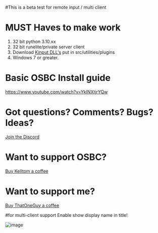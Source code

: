 #This is a beta test for remote input / multi client

# MUST Haves to make work
1. 32 bit python 3.10.xx
2. 32 bit runelite/private server client
3. Download [Kinput DLL's](https://github.com/Kasi-R/KInput/tree/master/Plugins) put in src/utilities/plugins 
4. Windows 7 or greater. 

# Basic OSBC Install guide
https://www.youtube.com/watch?v=YkINXtjrYQw

# Got questions? Comments? Bugs? Ideas?
[Join the Discord](https://discord.gg/Znks7Smya4) 

# Want to support OSBC?
[Buy Kelltom a coffee](https://www.buymeacoffee.com/kelltom)

# Want to support me?
[Buy ThatOneGuy a coffee](https://www.buymeacoffee.com/T1GScripts)

#for multi-client support 
Enable show display name in title!

![image](https://user-images.githubusercontent.com/125089137/228948670-4777c6a5-987c-4ed4-b0ee-45970b02d4c6.png)
